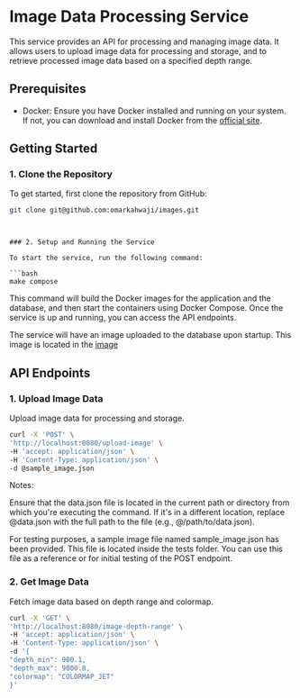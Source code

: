 
# Image Data Processing Service

This service provides an API for processing and managing image data. It allows users to upload image data for processing 
and storage, and to retrieve processed image data based on a specified depth range.

## Prerequisites

- Docker: Ensure you have Docker installed and running on your system. If not, you can download and install Docker 
  from the [official site](https://www.docker.com/get-started).

## Getting Started

### 1. Clone the Repository

To get started, first clone the repository from GitHub:

```bash
git clone git@github.com:omarkahwaji/images.git
```

```


### 2. Setup and Running the Service

To start the service, run the following command:

```bash
make compose
```

This command will build the Docker images for the application and the database, 
and then start the containers using Docker Compose. Once the service is up and running, you can access the API endpoints.

The service will have an image uploaded to the database upon startup. This image is located in the [image](/image)

## API Endpoints

### 1. Upload Image Data

Upload image data for processing and storage.

  ```bash
  curl -X 'POST' \
  'http://localhost:8080/upload-image' \
  -H 'accept: application/json' \
  -H 'Content-Type: application/json' \
  -d @sample_image.json
  ```
  
Notes:

Ensure that the data.json file is located in the current path or directory from which you're executing the command. 
If it's in a different location, replace @data.json with the full path to the file (e.g., @/path/to/data.json).

For testing purposes, a sample image file named sample_image.json has been provided. 
This file is located inside the tests folder. You can use this file as a reference or for initial testing of the 
POST endpoint. 

### 2. Get Image Data

Fetch image data based on depth range and colormap.



  ```bash
  curl -X 'GET' \
  'http://localhost:8080/image-depth-range' \
  -H 'accept: application/json' \
  -H 'Content-Type: application/json' \
  -d '{
  "depth_min": 900.1,
  "depth_max": 9000.8,
  "colormap": "COLORMAP_JET"
}'

  ```
